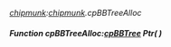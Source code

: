 _[chipmunk](../../modules/chipmunk/chipmunk-module.md):[chipmunk](../../modules/chipmunk/chipmunk-module.md).cpBBTreeAlloc_
##### Function cpBBTreeAlloc:[cpBBTree](../../modules/chipmunk/chipmunk-cpbbtree.md) Ptr(  )
